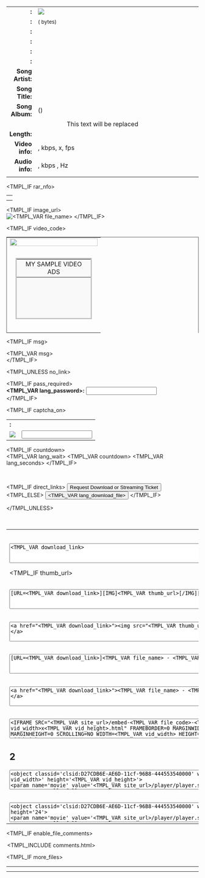 <h3><TMPL_VAR lang_download_file></h3>
<Form name="F1" method="POST" action="" onSubmit="if($$('btn_download').disabled)return false;$$('btn_download').value='<TMPL_IF direct_links><TMPL_VAR lang_generating>...<TMPL_ELSE><TMPL_VAR lang_sending_file>...</TMPL_IF>';$$('btn_download').disabled=true;return true;">
<input type="hidden" name="op" value="download2">
<input type="hidden" name="id" value="<TMPL_VAR file_code>">
<input type="hidden" name="rand" value="<TMPL_VAR rand>">
<input type="hidden" name="referer" value="<TMPL_VAR referer>">

<input type="hidden" name="method_free" value="<TMPL_VAR method_free>">
<input type="hidden" name="method_premium" value="<TMPL_VAR method_premium>">

<div style="display:none;">background:#ccc;text-align <br><b>Password:</b></div>

<table class="file_slot" cellpadding=0 cellspacing=3 width=360>
<tr><td align=right><b><TMPL_VAR lang_file_name>:</b></td><td nowrap><TMPL_VAR file_name><TMPL_IF admin> <a href="<TMPL_VAR site_url>/?op=admin_files&del_code=<TMPL_VAR file_code>" onClick="var x=prompt('<TMPL_VAR lang_delete_file> <TMPL_VAR lang_delete_reason>','');if(typeof(x)=='undefined'||x==null)return false;this.href+='&del_info='+x;"><img src="<TMPL_VAR site_url>/images/del.gif" border=0></a></TMPL_IF></td></tr>
<tr><td align=right><b><TMPL_VAR lang_file_size>:</b></td><td><TMPL_VAR fsize> <small>(<TMPL_VAR file_size> bytes)</small>
&nbsp; <small><a href="<TMPL_VAR site_url>/?op=report_file&amp;id=<TMPL_VAR file_code>"><TMPL_VAR lang_report_abuse></a></small>
</td></tr>
<TMPL_IF file_usr_login><tr><td align=right nowrap><b><TMPL_VAR lang_uploaded_by>:</b></td><td><a href="<TMPL_VAR site_url>/users/<TMPL_VAR file_usr_login>"><TMPL_VAR file_usr_login></a></td></tr></TMPL_IF>
<tr><td width="1%" nowrap align=right><b><TMPL_VAR lang_uploaded_on>:</b></td><td><TMPL_VAR file_created></td></tr>
<tr><td align=right><b><TMPL_VAR lang_downloaded>:</b></td><td><TMPL_VAR file_downloads> <TMPL_VAR lang_times></td></tr>
<TMPL_IF file_descr><tr><td align=right valign=top><b><TMPL_VAR lang_description>:</b></td><td><TMPL_VAR file_descr></td></tr></TMPL_IF>
<TMPL_IF song_url>
<TMPL_IF mp3_artist><tr><td align=right><b>Song Artist:</b></td><td><TMPL_VAR mp3_artist></td></tr></TMPL_IF>
<TMPL_IF mp3_title><tr><td align=right><b>Song Title:</b></td><td><TMPL_VAR mp3_title></td></tr></TMPL_IF>
<TMPL_IF mp3_album><tr><td align=right><b>Song Album:</b></td><td><TMPL_VAR mp3_album> <TMPL_IF mp3_year>(<TMPL_VAR mp3_year>)</TMPL_IF></td></tr></TMPL_IF>

<tr><td align=center colspan=2>
<script type='text/javascript' src='<TMPL_VAR site_url>/player/swfobject.js'></script>
<div id='mp3player'>This text will be replaced</div>
<script type='text/javascript'>
var so = new SWFObject('<TMPL_VAR site_url>/player/player.swf','mpl','420','24','9');
so.addParam('allowfullscreen','true');
so.addParam('allowscriptaccess','always');
so.addParam('wmode','opaque');
so.addVariable('duration','<TMPL_VAR mp3_secs>');
so.addVariable('file','<TMPL_VAR song_url>');
<TMPL_IF mp3_mod_autoplay>so.addVariable('autostart','true');</TMPL_IF>
so.write('mp3player');
</script>
</td></tr>
</TMPL_IF>
<TMPL_IF vid_width>
<TMPL_IF vid_length><tr><td align=right><b>Length:</b></td><td><TMPL_VAR vid_length2></td></tr></TMPL_IF>
<tr><td align=right><b>Video info:</b></td><td><TMPL_VAR vid_codec>,<TMPL_IF vid_bitrate> <TMPL_VAR vid_bitrate> kbps,</TMPL_IF> <TMPL_VAR vid_width>x<TMPL_VAR vid_height>, <TMPL_VAR vid_fps> fps</td></tr>
<tr><td align=right><b>Audio info:</b></td><td><TMPL_VAR vid_audio_codec>
                                               <TMPL_IF vid_audio_bitrate>, <TMPL_VAR vid_audio_bitrate> kbps</TMPL_IF>
                                               <TMPL_IF vid_audio_rate>, <TMPL_VAR vid_audio_rate> Hz</TMPL_IF>
                                           </td></tr>
</TMPL_IF>
<TMPL_IF add_to_account><TD colspan=2 align=right><small id="am<TMPL_VAR file_id>"><a href="#" onClick="return jah('<TMPL_VAR site_url>/?op=my_files&add_my_acc=<TMPL_VAR file_code>','am<TMPL_VAR file_id>');"><TMPL_VAR lang_add_to_my_account></a></small></TD></TMPL_IF>
</table>

<TMPL_IF rar_nfo>
<table class="file_slot" cellpadding=2 cellspacing=1 width=360 style="margin-top:5px;">
<tr class="hdr"><td><TMPL_VAR rar_archive_info></td></tr>
<tr><td>
<TMPL_VAR rar_nfo>
</td></tr>
</table>
</TMPL_IF>


<TMPL_IF image_url>
<br><img src="<TMPL_VAR image_url>" class="pic" alt="<TMPL_VAR file_name>" onLoad="scaleImg(this)" style="-ms-interpolation-mode:bicubic" GALLERYIMG="no">
</TMPL_IF>


<TMPL_IF video_code>
<table cellpadding=0 cellspacing=0 style="margin:auto;margin-top:5px;border:1px solid #555;border-bottom:none;"><tr><td>
<TMPL_IF video_ads>
<TMPL_VAR m_a_css>
<div style="position: relative;">
 <div id="player_img">
    <a href="#" onclick="return player_start();"><img src="<TMPL_VAR site_url>/images/<TMPL_IF divx>player_divx.png<TMPL_ELSE>player_flv.png</TMPL_IF>" style="display:block;width:100%;height:<TMPL_VAR vid_height>px;border:0;"></a>
    <a href="#" onclick="return player_start();" id="vid_play" style="background-image: url(<TMPL_VAR site_url>/images/player_play.png)"></a>
    <div id="player_ads">
      <div style="padding:15px;text-align:center;">
      <!-- Video ADs code start here -->
      <center><table style="background:#f9f9f9;border:3px solid #c3c3c3;width:200px;height:160px;"><tr><td align=center>MY SAMPLE VIDEO ADS</td></tr></table></center>
      <!-- Video ADs code end here -->
      </div>
    </div>
 </div>
</div>
</TMPL_IF>
<div id="player_code"><TMPL_VAR video_code></div>
</td></tr></table>
</TMPL_IF>


<TMPL_IF msg><br><div class="err"><TMPL_VAR msg></div></TMPL_IF>


<TMPL_UNLESS no_link>

<TMPL_IF pass_required><br><b><TMPL_VAR lang_password>:</b> <input type="password" name="password" class="myForm"><br></TMPL_IF>

<TMPL_IF captcha_on>
<br>
<Center>
<TMPL_IF ihtml>
<TMPL_VAR ihtml>
<TMPL_ELSE>
<table><tr><td colspan=2><b><TMPL_VAR lang_enter_code>:</b></td></tr>
<tr><td align=right>
<TMPL_IF iurl><img src="<TMPL_VAR iurl>"></TMPL_IF>
<TMPL_VAR itext>
</td><td align=left valign=middle><input type="text" name="code" class="captcha_code"></td></tr>
</table>
</TMPL_IF>
</Center>
</TMPL_IF>

<TMPL_IF countdown>
<br><span id="countdown_str"><TMPL_VAR lang_wait> <span id="<TMPL_VAR rnd1>"><TMPL_VAR countdown></span> <TMPL_VAR lang_seconds></span>
</TMPL_IF>

<br>

<TMPL_IF direct_links>
<input type="hidden" name="down_direct" value="1">
<input type="submit" id="btn_download" value="Request Download or Streaming Ticket">
<TMPL_ELSE>
<input type="hidden" name="down_script" value="1">
<input type="submit" id="btn_download" value="<TMPL_VAR lang_download_file>">
</TMPL_IF>

</TMPL_UNLESS>

</Form>


<br>
<table cellspacing=0 cellpadding=3 border=0 class="result_slot" width=640><tr><td>
<div class="tabber" style="text-align:left;width:640px;">

<div class="tabbertab">
<h2><TMPL_VAR lang_download_link></h2>
<textarea id="ic0-<TMPL_VAR file_id>" style="width:98%;" cols=24 rows=3 onFocus="copy(this);"><TMPL_VAR download_link></textarea>
</div>

<TMPL_IF thumb_url>
<div class="tabbertab">
<h2><TMPL_VAR lang_forum_code></h2>
<textarea id="ic1-<TMPL_VAR file_id>" style="width:98%;" cols=24 rows=3 onFocus="copy(this);">[URL=<TMPL_VAR download_link>][IMG]<TMPL_VAR thumb_url>[/IMG][/URL]</textarea>
</div>
<div class="tabbertab">
<h2><TMPL_VAR lang_html_code></h2>
<textarea id="ic2-<TMPL_VAR file_id>" style="width:98%;" cols=24 rows=3 onFocus="copy(this);"><a href="<TMPL_VAR download_link>"><img src="<TMPL_VAR thumb_url>" border=0></a></textarea>
</div>
<TMPL_ELSE>
<div class="tabbertab">
<h2><TMPL_VAR lang_forum_link></h2>
<textarea id="ic1-<TMPL_VAR file_id>" style="width:98%;" cols=24 rows=3 onFocus="copy(this);">[URL=<TMPL_VAR download_link>]<TMPL_VAR file_name> - <TMPL_VAR fsize>[/URL]</textarea>
</div>
<div class="tabbertab">
<h2><TMPL_VAR lang_html_code></h2>
<textarea id="ic2-<TMPL_VAR file_id>" style="width:98%;" wrap=hard cols=24 rows=3 onFocus="copy(this);"><a href="<TMPL_VAR download_link>"><TMPL_VAR file_name> - <TMPL_VAR fsize></a></textarea>
</div>
<TMPL_IF video_embed_code>
<div class="tabbertab">
<h2><TMPL_VAR lang_emded_code></h2>
<textarea id="ic4-<TMPL_VAR file_id>" style="width:98%;" cols=24 rows=3 onFocus="copy(this);"><IFRAME SRC="<TMPL_VAR site_url>/embed-<TMPL_VAR file_code>-<TMPL_VAR vid_width>x<TMPL_VAR vid_height>.html" FRAMEBORDER=0 MARGINWIDTH=0 MARGINHEIGHT=0 SCROLLING=NO WIDTH=<TMPL_VAR vid_width> HEIGHT=<TMPL_VAR vid_height2>></IFRAME></textarea>
</div>
<TMPL_IF flv>
<div class="tabbertab">
<h2><TMPL_VAR lang_emded_code>2</h2>
<textarea id="ic5-<TMPL_VAR file_id>" style="width:98%;" cols=24 rows=3 onFocus="copy(this);"><object classid='clsid:D27CDB6E-AE6D-11cf-96B8-444553540000' width='<TMPL_VAR vid_width>' height='<TMPL_VAR vid_height>'>
<param name='movie' value='<TMPL_VAR site_url>/player/player.swf'>
<param name='allowfullscreen' value='true'>
<param name='allowscriptaccess' value='always'>
<param name='wmode' value='transparent'>
<param name='flashvars' value='file=<TMPL_VAR site_url>/vidembed-<TMPL_VAR file_code>.<TMPL_VAR ext>&image=<TMPL_VAR video_img_url>&provider=http'>
<embed src='<TMPL_VAR site_url>/player/player.swf' width='<TMPL_VAR vid_width>' height='<TMPL_VAR vid_height>' bgcolor='#000000' allowscriptaccess='always' allowfullscreen='true' flashvars='file=<TMPL_VAR site_url>/vidembed-<TMPL_VAR file_code>.<TMPL_VAR ext>&image=<TMPL_VAR video_img_url>&provider=http' />
</object></textarea>
</div>
</TMPL_IF>
</TMPL_IF>
<TMPL_IF mp3_embed_code>
<div class="tabbertab">
<h2><TMPL_VAR lang_emded_code></h2>
<textarea id="ic4-<TMPL_VAR file_id>" style="width:98%;" cols=24 rows=3 onFocus="copy(this);"><object classid='clsid:D27CDB6E-AE6D-11cf-96B8-444553540000' width='450' height='24'>
<param name='movie' value='<TMPL_VAR site_url>/player/player.swf'>
<param name='allowfullscreen' value='true'>
<param name='allowscriptaccess' value='always'>
<param name='wmode' value='transparent'>
<param name='flashvars' value='file=<TMPL_VAR site_url>/mp3embed-<TMPL_VAR file_code>.mp3&duration=<TMPL_VAR mp3_secs>'>
<embed src='<TMPL_VAR site_url>/player/player.swf' width='450' height='24' allowscriptaccess='always' allowfullscreen='true' flashvars='file=<TMPL_VAR site_url>/mp3embed-<TMPL_VAR file_code>.mp3&duration=<TMPL_VAR mp3_secs>' />
</object></textarea>
</div>
</TMPL_IF>
</TMPL_IF>

</div>
</td></tr></table>

<div style="position:absolute;display: none;">No such file No such user exist File not found</div>




<Script type="text/javascript" language="JavaScript">
<TMPL_IF countdown>
function countDown()
{
    num = parseInt( $$('<TMPL_VAR rnd1>').innerHTML )-1;
    if(num<=0)
    {
        $$('btn_download').disabled=false;
        $$('countdown_str').style.display='none';
    }
    else
    {
        $$('<TMPL_VAR rnd1>').innerHTML = num;
        setTimeout("countDown()",1000);
    }
}
if($$('btn_download'))
{
    $$('btn_download').disabled=true;
    setTimeout("countDown()",1000);
}
</TMPL_IF>
function checkForm(f1)
{
    if(f1.cmt_name && f1.cmt_name.value==''){alert("<TMPL_VAR lang_name_required>");return false;}
    if(f1.cmt_email && f1.cmt_email.value==''){alert("<TMPL_VAR lang_invalid_email>");return false;}
    if(f1.cmt_text.value.length<5){alert("<TMPL_VAR lang_short_comment>");return false;}
    return true;
}
function copy(obj)
{
  obj.focus();
  obj.select();
}
document.write('<style type="text/css">.tabber{display:none;}<\/style>');
var tab_cookie='tab_down';
</Script>
<script language="JavaScript" type="text/javascript" src="<TMPL_VAR site_url>/tabber.js"></script>

<TMPL_IF enable_file_comments>
<div style="width:500px;text-align:left;margin:10px auto 10px auto;" class="sinput">

<TMPL_INCLUDE comments.html>

</div>
</TMPL_IF>


<TMPL_IF more_files>
<br>
<Table class="tbl1" cellpadding=2 cellspacing=1 width=500>
<TR class="hdr"><TD colspan=2><TMPL_VAR lang_more_from_user></TD></TR>
<TMPL_LOOP more_files>
<TR><TD><a href="<TMPL_VAR download_link>"><TMPL_VAR file_name></a></TD><TD width="1%" nowrap align=right><TMPL_VAR file_size></TD></TR>
</TMPL_LOOP>
</Table>
<br>
</TMPL_IF>


